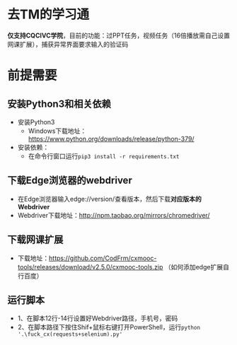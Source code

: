 # 去TM的学习通
**仅支持CQCIVC学院**，目前的功能：过PPT任务，视频任务（16倍播放需自己设置网课扩展），捕获异常界面要求输入的验证码
# 前提需要
## 安装Python3和相关依赖
* 安装Python3
  - Windows下载地址：https://www.python.org/downloads/release/python-379/
* 安装依赖：
  - 在命令行窗口运行`pip3 install -r requirements.txt`
## 下载Edge浏览器的webdriver
* 在Edge浏览器输入edge://version/查看版本，然后下载**对应版本的Webdriver**
* Webdriver下载地址：http://npm.taobao.org/mirrors/chromedriver/
## 下载网课扩展
* 下载地址：https://github.com/CodFrm/cxmooc-tools/releases/download/v2.5.0/cxmooc-tools.zip （如何添加edge扩展自行百度）
## 运行脚本
* 1、在脚本12行-14行设置好Webdriver路径，手机号，密码
* 2、在脚本路径下按住Shif+鼠标右键打开PowerShell，运行`python '.\fuck_cx(requests+selenium).py'`

